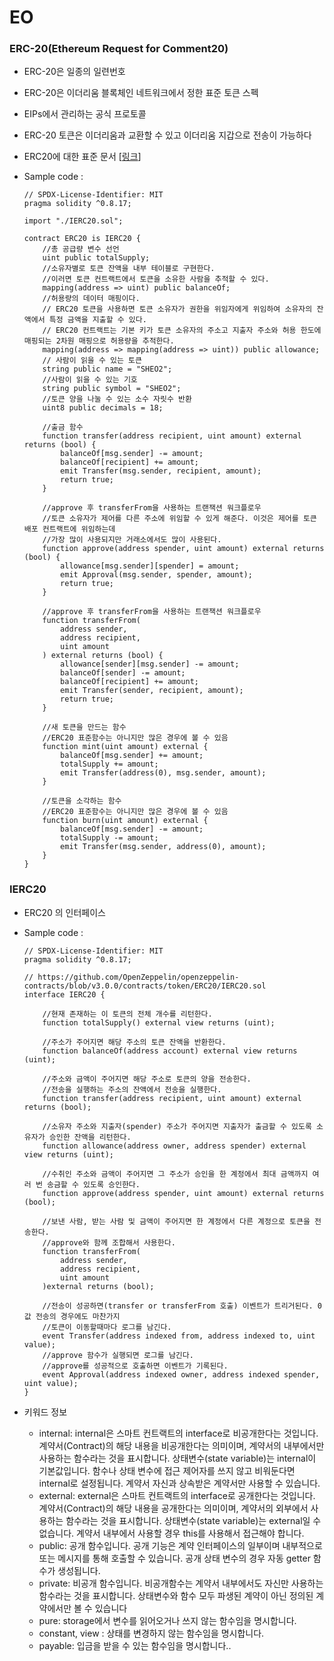 #  EO



### ERC-20(Ethereum Request for Comment20)

- ERC-20은 일종의 일련번호

- ERC-20은 이더리움 블록체인 네트워크에서 정한 표준 토큰 스펙

- EIPs에서 관리하는 공식 프로토콜

- ERC-20 토큰은 이더리움과 교환할 수 있고 이더리움 지갑으로 전송이 가능하다

- ERC20에 대한 표준 문서 [[링크](https://eips.ethereum.org/EIPS/eip-20)]

- Sample code : 

  ```
  // SPDX-License-Identifier: MIT
  pragma solidity ^0.8.17;
  
  import "./IERC20.sol";
  
  contract ERC20 is IERC20 {
      //총 공급량 변수 선언 
      uint public totalSupply;
      //소유자별로 토큰 잔액을 내부 테이블로 구현한다. 
      //이러면 토큰 컨트랙트에서 토큰을 소유한 사람을 추적할 수 있다. 
      mapping(address => uint) public balanceOf;
      //허용량의 데이터 매핑이다. 
      // ERC20 토큰을 사용하면 토큰 소유자가 권한을 위임자에게 위임하여 소유자의 잔액에서 특정 금액을 지출할 수 있다.  
      // ERC20 컨트랙트는 기본 키가 토큰 소유자의 주소고 지출자 주소와 허용 한도에 매핑되는 2차원 매핑으로 허용량을 추적한다. 
      mapping(address => mapping(address => uint)) public allowance;
      // 사람이 읽을 수 있는 토큰 
      string public name = "SHEO2";
      //사람이 읽을 수 있는 기호 
      string public symbol = "SHEO2";
      //토큰 양을 나눌 수 있는 소수 자릿수 반환 
      uint8 public decimals = 18;
  
      //출금 함수 
      function transfer(address recipient, uint amount) external returns (bool) {
          balanceOf[msg.sender] -= amount;
          balanceOf[recipient] += amount;
          emit Transfer(msg.sender, recipient, amount);
          return true;
      }
  
      //approve 후 transferFrom을 사용하는 트랜잭션 워크플로우 
      //토큰 소유자가 제어를 다른 주소에 위임할 수 있게 해준다. 이것은 제어를 토큰 배포 컨트랙트에 위임하는데 
      //가장 많이 사용되지만 거래소에서도 많이 사용된다. 
      function approve(address spender, uint amount) external returns (bool) {
          allowance[msg.sender][spender] = amount;
          emit Approval(msg.sender, spender, amount);
          return true;
      }
  
      //approve 후 transferFrom을 사용하는 트랜잭션 워크플로우 
      function transferFrom(
          address sender,
          address recipient,
          uint amount
      ) external returns (bool) {
          allowance[sender][msg.sender] -= amount;
          balanceOf[sender] -= amount;
          balanceOf[recipient] += amount;
          emit Transfer(sender, recipient, amount);
          return true;
      }
  
      //새 토큰을 만드는 함수 
      //ERC20 표준함수는 아니지만 많은 경우에 볼 수 있음
      function mint(uint amount) external {
          balanceOf[msg.sender] += amount;
          totalSupply += amount;
          emit Transfer(address(0), msg.sender, amount);
      }
  
      //토큰을 소각하는 함수 
      //ERC20 표준함수는 아니지만 많은 경우에 볼 수 있음
      function burn(uint amount) external {
          balanceOf[msg.sender] -= amount;
          totalSupply -= amount;
          emit Transfer(msg.sender, address(0), amount);
      }
  }
  ```





### IERC20

- ERC20 의 인터페이스

- Sample code : 

  ```
  // SPDX-License-Identifier: MIT
  pragma solidity ^0.8.17;
  
  // https://github.com/OpenZeppelin/openzeppelin-contracts/blob/v3.0.0/contracts/token/ERC20/IERC20.sol
  interface IERC20 {
      
      //현재 존재하는 이 토큰의 전체 개수를 리턴한다. 
      function totalSupply() external view returns (uint); 
  
      //주소가 주어지면 해당 주소의 토큰 잔액을 반환한다. 
      function balanceOf(address account) external view returns (uint);
  
      //주소와 금액이 주어지면 해당 주소로 토큰의 양을 전송한다. 
      //전송을 실행하는 주소의 잔액에서 전송을 실행한다. 
      function transfer(address recipient, uint amount) external returns (bool);
  
      //소유자 주소와 지출자(spender) 주소가 주어지면 지출자가 출금할 수 있도록 소유자가 승인한 잔액을 리턴한다. 
      function allowance(address owner, address spender) external view returns (uint);
  
      //수취인 주소와 금액이 주어지면 그 주소가 승인을 한 계정에서 최대 금액까지 여러 번 송금할 수 있도록 승인한다. 
      function approve(address spender, uint amount) external returns (bool);
  
      //보낸 사람, 받는 사람 및 금액이 주어지면 한 계정에서 다른 계정으로 토큰을 전송한다. 
      //approve와 함께 조합해서 사용한다. 
      function transferFrom(
          address sender,
          address recipient,
          uint amount 
      )external returns (bool);
  
      //전송이 성공하면(transfer or transferFrom 호출) 이벤트가 트리거된다. 0 값 전송의 경우에도 마찬가지
      //토큰이 이동할때마다 로그를 남긴다. 
      event Transfer(address indexed from, address indexed to, uint value);
      //approve 함수가 실행되면 로그를 남긴다. 
      //approve를 성공적으로 호출하면 이벤트가 기록된다. 
      event Approval(address indexed owner, address indexed spender, uint value);
  }
  ```

- 키워드 정보

  - internal: internal은 스마트 컨트랙트의 interface로 비공개한다는 것입니다. 계약서(Contract)의 해당 내용을 비공개한다는 의미이며, 계약서의 내부에서만 사용하는 함수라는 것을 표시합니다. 상태변수(state variable)는 internal이 기본값입니다. 함수나 상태 변수에 접근 제어자를 쓰지 않고 비워둔다면 internal로 설정됩니다. 계약서 자신과 상속받은 계약서만 사용할 수 있습니다.
  - external: external은 스마트 컨트랙트의 interface로 공개한다는 것입니다. 계약서(Contract)의 해당 내용을 공개한다는 의미이며, 계약서의 외부에서 사용하는 함수라는 것을 표시합니다. 상태변수(state variable)는 external일 수 없습니다. 계약서 내부에서 사용할 경우 this를 사용해서 접근해야 합니다.
  - public: 공개 함수입니다. 공개 기능은 계약 인터페이스의 일부이며 내부적으로 또는 메시지를 통해 호출할 수 있습니다. 공개 상태 변수의 경우 자동 getter 함수가 생성됩니다.
  - private: 비공개 함수입니다. 비공개함수는 계약서 내부에서도 자신만 사용하는 함수라는 것을 표시합니다. 상태변수와 함수 모두 파생된 계약이 아닌 정의된 계약에서만 볼 수 있습니다
  - pure: storage에서 변수를 읽어오거나 쓰지 않는 함수임을 명시합니다.
  - constant, view : 상태를 변경하지 않는 함수임을 명시합니다.
  - payable: 입금을 받을 수 있는 함수임을 명시합니다..